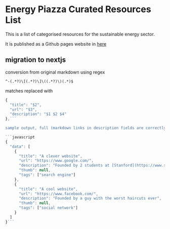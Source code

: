 # Energy Piazza Curated Resources List

This is a list of categorised resources for the sustainable energy sector.

It is published as a Github pages website in [here](https://piazza.energy/curated-resource-list/)

## migration to nextjs

conversion from original markdown using regex

`^-(.*?)\[(.*?)\]\((.*?)\)(.*)$`

matches replaced with

```javascript
{
  "title": "$2", 
  "url": "$3",
  "description": "$1 $2 $4"
},```

sample output, full (markdown links in description fields are correctly rendered)

```javascript
{
  "data": [
    {
      "title": "A clever website",
      "url": "https://www.google.com/",
      "description": "Founded by 2 students at [Stanford](https://www.stanford.edu/)",
      "thumb": null,
      "tags": ["search engine"]
    },
    {
      "title": "A cool website",
      "url": "https://www.facebook.com/",
      "description": "Founded by a guy with the worst haircuts ever",
      "thumb": null,
      "tags": ["social network"]
    }
  ]
}```
